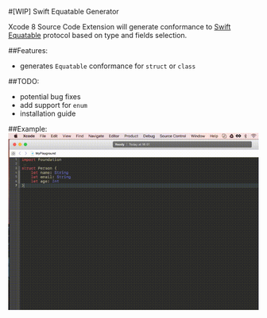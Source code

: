 #[WIP] Swift Equatable Generator

Xcode 8 Source Code Extension will generate conformance to [Swift Equatable](https://developer.apple.com/reference/swift/equatable) protocol based on type and fields selection. 

##Features:
- generates `Equatable` conformance for `struct` or `class`

##TODO:
- potential bug fixes
- add support for `enum`
- installation guide

##Example:
![Demo](Resources/Equatable.gif)